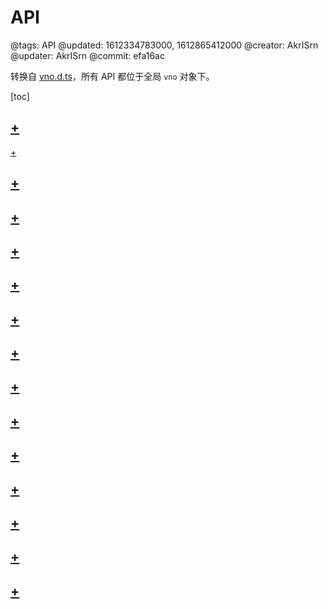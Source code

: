 # API

@tags: API
@updated: 1612334783000, 1612865412000
@creator: AkrISrn
@updater: AkrISrn
@commit: efa16ac

转换自 [vno.d.ts](https://github.com/akrisrn/v-no/blob/master/src/vno.d.ts)，所有 API 都位于全局 `vno` 对象下。

[toc]

## [+](/zh/api/definition.md)

[+](/zh/api/vno.md)

## [+](/zh/api/file.md)

## [+](/zh/api/markdown.md)

## [+](/zh/api/config.md)

## [+](/zh/api/element.md)

## [+](/zh/api/enums.md)

## [+](/zh/api/path.md)

## [+](/zh/api/regexp.md)

## [+](/zh/api/store.md)

## [+](/zh/api/utils.md)

## [+](/zh/api/appSelf.md)

## [+](/zh/api/mainSelf.md)

## [+](/zh/api/articleSelf.md)

## [+](/zh/api/gadgetSelf.md)
